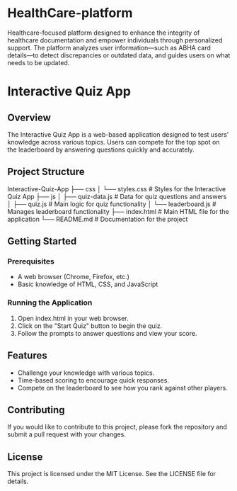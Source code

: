 # HealthCare-platform
Healthcare-focused platform designed to enhance the integrity of healthcare documentation and empower individuals through personalized support. The platform analyzes user information—such as ABHA card details—to detect discrepancies or outdated data, and guides users on what needs to be updated.

# Interactive Quiz App

## Overview
The Interactive Quiz App is a web-based application designed to test users' knowledge across various topics. Users can compete for the top spot on the leaderboard by answering questions quickly and accurately.

## Project Structure

Interactive-Quiz-App
├── css
│   └── styles.css          # Styles for the Interactive Quiz App
├── js
│   ├── quiz-data.js        # Data for quiz questions and answers
│   ├── quiz.js             # Main logic for quiz functionality
│   └── leaderboard.js       # Manages leaderboard functionality
├── index.html              # Main HTML file for the application
└── README.md               # Documentation for the project


## Getting Started

### Prerequisites
- A web browser (Chrome, Firefox, etc.)
- Basic knowledge of HTML, CSS, and JavaScript


### Running the Application
1. Open index.html in your web browser.
2. Click on the "Start Quiz" button to begin the quiz.
3. Follow the prompts to answer questions and view your score.

## Features
- Challenge your knowledge with various topics.
- Time-based scoring to encourage quick responses.
- Compete on the leaderboard to see how you rank against other players.

## Contributing
If you would like to contribute to this project, please fork the repository and submit a pull request with your changes.

## License
This project is licensed under the MIT License. See the LICENSE file for details.
